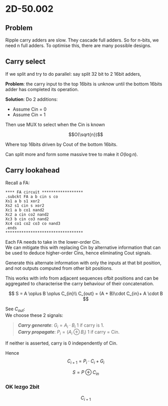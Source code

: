 # 2D-50.002

## Problem

Ripple carry adders are slow.
They cascade full adders.
So for n-bits, we need n full adders.
To optimise this, there are many possible designs.

## Carry select

If we split and try to do parallel: say split 32 bit to 2 16bit adders,

**Problem**: the carry input to the top 16bits is unknow until the bottom 16bits adder has completed its operation.

**Solution**:
Do 2 additions:

- Assume Cin = 0
- Assume Cin = 1

Then use MUX to select when the Cin is known

$$O(\sqrt{n})$$

Where top 16bits driven by Cout of the bottom 16bits.

Can split more and form some massive tree to make it $O(\log{n})$.

## Carry lookahead

Recall a FA:

```
**** FA circuit ******************
.subckt FA a b cin s co
Xs1 a b s1 xor2
Xs2 s1 cin s xor2
Xc1 a b co1 nand2
Xc2 a cin co2 nand2
Xc3 b cin co3 nand2
Xc4 co1 co2 co3 co nand3
.ends
**********************************
```

Each FA needs to take in the lower-order Cin.\
We can mitigate this with replacing Cin by alternative information that can be used to deduce higher-order Cins, hence eliminating Cout signals.

Generate this alternate information with only the inputs at that bit position, and not outputs computed from other bit positions.

This works with info from adjacent sequences ofbit positions and can be aggregated to characterise the carry behaviour of their concatenation.

$$
S = A \oplus B \oplus C_{in}\\
C_{out} =  (A + B)\cdot C_{in}+ A \cdot B
$$

See $C_{out}$:\
We choose these 2 signals:

> **_Carry generate_**: $G_i = A_i \cdot B_i$ 1 if carry is 1.\
> **_Carry propagate_**: $P_i = (A_i \oplus B_i)$ 1 if carry = Cin.

If neither is asserted, carry is 0 independently of Cin.

Hence
$$C_{i+1} = P_i \cdot C_i + G_i$$

$$
S = P \oplus C_{in}
$$

### OK lezgo 2bit

$$
C_{i+1}
$$
